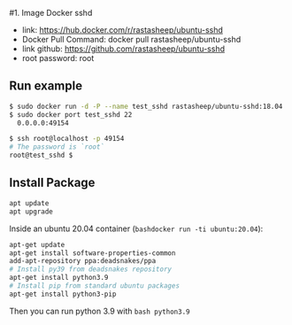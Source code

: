 #1. Image Docker sshd
- link: https://hub.docker.com/r/rastasheep/ubuntu-sshd
- Docker Pull Command: docker pull rastasheep/ubuntu-sshd
- link github: https://github.com/rastasheep/ubuntu-sshd
- root password: root
## Run example
```bash
$ sudo docker run -d -P --name test_sshd rastasheep/ubuntu-sshd:18.04
$ sudo docker port test_sshd 22
  0.0.0.0:49154

$ ssh root@localhost -p 49154
# The password is `root`
root@test_sshd $
```
## Install Package
```bash
apt update
apt upgrade
```
Inside an ubuntu 20.04 container (```bashdocker run -ti ubuntu:20.04```):
```bash
apt-get update
apt-get install software-properties-common
add-apt-repository ppa:deadsnakes/ppa
# Install py39 from deadsnakes repository
apt-get install python3.9
# Install pip from standard ubuntu packages
apt-get install python3-pip
```
Then you can run python 3.9 with ```bash python3.9 ```
